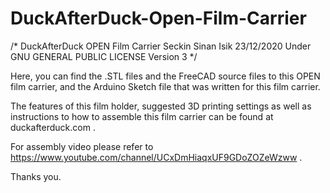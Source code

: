 # DuckAfterDuck-Open-Film-Carrier

/* DuckAfterDuck OPEN Film Carrier
   Seckin Sinan Isik
   23/12/2020
   Under GNU GENERAL PUBLIC LICENSE Version 3
*/

Here, you can find the .STL files and the FreeCAD source files to this OPEN film carrier, and the Arduino Sketch file that was written for this film carrier.

The features of this film holder, suggested 3D printing settings as well as instructions to how to assemble this film carrier can be found at duckafterduck.com .

For assembly video please refer to https://www.youtube.com/channel/UCxDmHiaqxUF9GDoZOZeWzww .

Thanks you.
